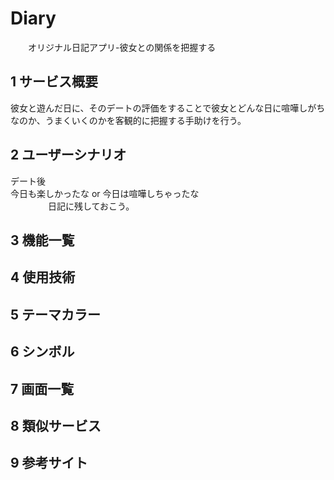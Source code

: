 # Diary
　　オリジナル日記アプリ-彼女との関係を把握する
　
## 1 サービス概要
 
彼女と遊んだ日に、そのデートの評価をすることで彼女とどんな日に喧嘩しがちなのか、うまくいくのかを客観的に把握する手助けを行う。　　

## 2 ユーザーシナリオ

デート後  
  今日も楽しかったな or 今日は喧嘩しちゃったな  
　　
　　日記に残しておこう。
　　
## 3 機能一覧

## 4 使用技術

## 5 テーマカラー

## 6 シンボル

 
## 7 画面一覧
 
## 8 類似サービス

## 9 参考サイト
 
